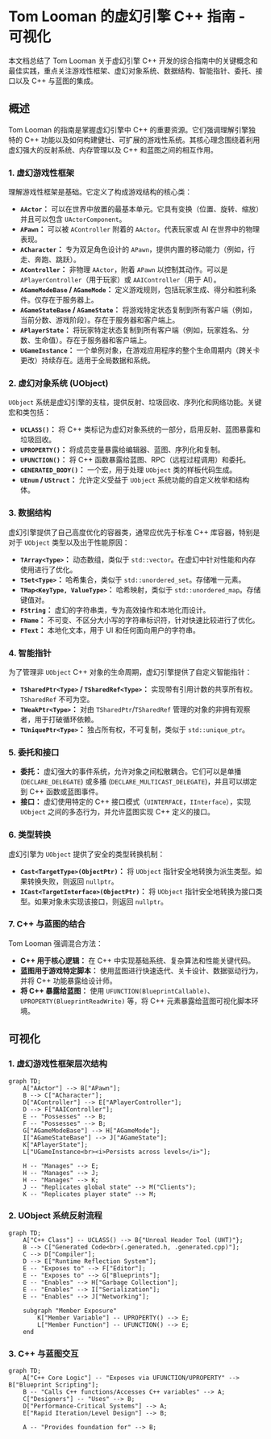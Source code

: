 # Tom Looman 的虚幻引擎 C++ 指南 - 可视化

本文档总结了 Tom Looman 关于虚幻引擎 C++ 开发的综合指南中的关键概念和最佳实践，重点关注游戏性框架、虚幻对象系统、数据结构、智能指针、委托、接口以及 C++ 与蓝图的集成。

## 概述

Tom Looman 的指南是掌握虚幻引擎中 C++ 的重要资源。它们强调理解引擎独特的 C++ 功能以及如何构建健壮、可扩展的游戏性系统。其核心理念围绕着利用虚幻强大的反射系统、内存管理以及 C++ 和蓝图之间的相互作用。

### 1. 虚幻游戏性框架

理解游戏性框架是基础。它定义了构成游戏结构的核心类：

*   **`AActor`：** 可以在世界中放置的最基本单元。它具有变换（位置、旋转、缩放）并且可以包含 `UActorComponent`。
*   **`APawn`：** 可以被 `AController` 附着的 `AActor`。代表玩家或 AI 在世界中的物理表现。
*   **`ACharacter`：** 专为双足角色设计的 `APawn`，提供内置的移动能力（例如，行走、奔跑、跳跃）。
*   **`AController`：** 非物理 `AActor`，附着 `APawn` 以控制其动作。可以是 `APlayerController`（用于玩家）或 `AAIController`（用于 AI）。
*   **`AGameModeBase` / `AGameMode`：** 定义游戏规则，包括玩家生成、得分和胜利条件。仅存在于服务器上。
*   **`AGameStateBase` / `AGameState`：** 将游戏特定状态复制到所有客户端（例如，当前分数、游戏阶段）。存在于服务器和客户端上。
*   **`APlayerState`：** 将玩家特定状态复制到所有客户端（例如，玩家姓名、分数、生命值）。存在于服务器和客户端上。
*   **`UGameInstance`：** 一个单例对象，在游戏应用程序的整个生命周期内（跨关卡更改）持续存在。适用于全局数据和系统。

### 2. 虚幻对象系统 (UObject)

`UObject` 系统是虚幻引擎的支柱，提供反射、垃圾回收、序列化和网络功能。关键宏和类包括：

*   **`UCLASS()`：** 将 C++ 类标记为虚幻对象系统的一部分，启用反射、蓝图暴露和垃圾回收。
*   **`UPROPERTY()`：** 将成员变量暴露给编辑器、蓝图、序列化和复制。
*   **`UFUNCTION()`：** 将 C++ 函数暴露给蓝图、RPC（远程过程调用）和委托。
*   **`GENERATED_BODY()`：** 一个宏，用于处理 `UObject` 类的样板代码生成。
*   **`UEnum` / `UStruct`：** 允许定义受益于 `UObject` 系统功能的自定义枚举和结构体。

### 3. 数据结构

虚幻引擎提供了自己高度优化的容器类，通常应优先于标准 C++ 库容器，特别是对于 `UObject` 类型以及出于性能原因：

*   **`TArray<Type>`：** 动态数组，类似于 `std::vector`。在虚幻中针对性能和内存使用进行了优化。
*   **`TSet<Type>`：** 哈希集合，类似于 `std::unordered_set`。存储唯一元素。
*   **`TMap<KeyType, ValueType>`：** 哈希映射，类似于 `std::unordered_map`。存储键值对。
*   **`FString`：** 虚幻的字符串类，专为高效操作和本地化而设计。
*   **`FName`：** 不可变、不区分大小写的字符串标识符，针对快速比较进行了优化。
*   **`FText`：** 本地化文本，用于 UI 和任何面向用户的字符串。

### 4. 智能指针

为了管理非 `UObject` C++ 对象的生命周期，虚幻引擎提供了自定义智能指针：

*   **`TSharedPtr<Type>` / `TSharedRef<Type>`：** 实现带有引用计数的共享所有权。`TSharedRef` 不可为空。
*   **`TWeakPtr<Type>`：** 对由 `TSharedPtr`/`TSharedRef` 管理的对象的非拥有观察者，用于打破循环依赖。
*   **`TUniquePtr<Type>`：** 独占所有权，不可复制，类似于 `std::unique_ptr`。

### 5. 委托和接口

*   **委托：** 虚幻强大的事件系统，允许对象之间松散耦合。它们可以是单播 (`DECLARE_DELEGATE`) 或多播 (`DECLARE_MULTICAST_DELEGATE`)，并且可以绑定到 C++ 函数或蓝图事件。
*   **接口：** 虚幻使用特定的 C++ 接口模式（`UINTERFACE`，`IInterface`），实现 `UObject` 之间的多态行为，并允许蓝图实现 C++ 定义的接口。

### 6. 类型转换

虚幻引擎为 `UObject` 提供了安全的类型转换机制：

*   **`Cast<TargetType>(ObjectPtr)`：** 将 `UObject` 指针安全地转换为派生类型。如果转换失败，则返回 `nullptr`。
*   **`ICast<TargetInterface>(ObjectPtr)`：** 将 `UObject` 指针安全地转换为接口类型。如果对象未实现该接口，则返回 `nullptr`。

### 7. C++ 与蓝图的结合

Tom Looman 强调混合方法：

*   **C++ 用于核心逻辑：** 在 C++ 中实现基础系统、复杂算法和性能关键代码。
*   **蓝图用于游戏特定脚本：** 使用蓝图进行快速迭代、关卡设计、数据驱动行为，并将 C++ 功能暴露给设计师。
*   **将 C++ 暴露给蓝图：** 使用 `UFUNCTION(BlueprintCallable)`、`UPROPERTY(BlueprintReadWrite)` 等，将 C++ 元素暴露给蓝图可视化脚本环境。

## 可视化

### 1. 虚幻游戏性框架层次结构

```mermaid
graph TD;
    A["AActor"] --> B["APawn"];
    B --> C["ACharacter"];
    D["AController"] --> E["APlayerController"];
    D --> F["AAIController"];
    E -- "Possesses" --> B;
    F -- "Possesses" --> B;
    G["AGameModeBase"] --> H["AGameMode"];
    I["AGameStateBase"] --> J["AGameState"];
    K["APlayerState"];
    L["UGameInstance<br><i>Persists across levels</i>"];

    H -- "Manages" --> E;
    H -- "Manages" --> J;
    H -- "Manages" --> K;
    J -- "Replicates global state" --> M("Clients");
    K -- "Replicates player state" --> M;
```

### 2. UObject 系统反射流程

```mermaid
graph TD;
    A["C++ Class"] -- UCLASS() --> B{"Unreal Header Tool (UHT)"};
    B --> C["Generated Code<br>(.generated.h, .generated.cpp)"];
    C --> D["Compiler"];
    D --> E["Runtime Reflection System"];
    E -- "Exposes to" --> F["Editor"];
    E -- "Exposes to" --> G["Blueprints"];
    E -- "Enables" --> H["Garbage Collection"];
    E -- "Enables" --> I["Serialization"];
    E -- "Enables" --> J["Networking"];

    subgraph "Member Exposure"
        K["Member Variable"] -- UPROPERTY() --> E;
        L["Member Function"] -- UFUNCTION() --> E;
    end
```

### 3. C++ 与蓝图交互

```mermaid
graph TD;
    A["C++ Core Logic"] -- "Exposes via UFUNCTION/UPROPERTY" --> B["Blueprint Scripting"];
    B -- "Calls C++ functions/Accesses C++ variables" --> A;
    C["Designers"] -- "Uses" --> B;
    D["Performance-Critical Systems"] --> A;
    E["Rapid Iteration/Level Design"] --> B;

    A -- "Provides foundation for" --> B;
```